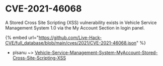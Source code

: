 # CVE-2021-46068

A Stored Cross Site Scripting (XSS) vulnerability exists in Vehicle Service Management System 1.0 via the My Account Section in login panel.

{% embed url="https://github.com/Live-Hack-CVE/full_database/blob/main/cves/2021/CVE-2021-46068.json" %}


* plsanu ~> [Vehicle-Service-Management-System-MyAccount-Stored-Cross-Site-Scripting-XSS](https://zeste.alice-snow.ru/2021/database/cve-2021-46068/vehicle-service-management-system-myaccount-stored-cross-site-scripting-xss-plsanu)